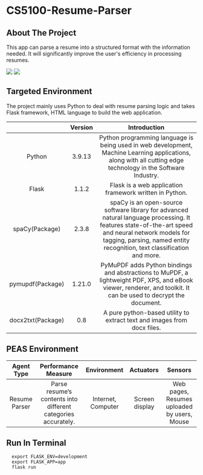 # CS5100-Resume-Parser

<!-- ABOUT THE PROJECT -->
## About The Project
This app can parse a resume into a structured format with the information needed. 
It will significantly improve the user's efficiency in processing resumes.

![](https://i.ibb.co/0yDZrT0/picture-1.png)
![](https://i.ibb.co/rMz4WNV/picture-2.png)

## Targeted Environment
The project mainly uses Python to deal with resume parsing logic and takes Flask framework, HTML language to build the web application.

|                   | Version |                                                                                                         Introduction                                                                                                          |
|:-----------------:|:-------:|:-----------------------------------------------------------------------------------------------------------------------------------------------------------------------------------------------------------------------------:|
|      Python       | 3.9.13  |                                 Python programming language is being used in web development, Machine Learning applications, along with all cutting edge technology in the Software Industry.                                 |                                                                                                                                                                                             |
|       Flask       |  1.1.2  |                                                                                    Flask is a web application framework written in Python.                                                                                    |
|  spaCy(Package)   |  2.3.8  | spaCy is an open-source software library for advanced natural language processing. It features state-of-the-art speed and neural network models for tagging, parsing, named entity recognition, text classification and more. |
| pymupdf(Package)  | 1.21.0  |                               PyMuPDF adds Python bindings and abstractions to MuPDF, a lightweight PDF, XPS, and eBook viewer, renderer, and toolkit. It can be used to decrypt the document.                                |
| docx2txt(Package) |   0.8   |                                                                            A pure python-based utility to extract text and images from docx files.                                                                            |

## PEAS Environment

|  Agent Type   |                      Performance Measure                      |    Environment     |   Actuators    |                   Sensors                   |
|:-------------:|:-------------------------------------------------------------:|:------------------:|:--------------:|:-------------------------------------------:|
| Resume Parser | Parse resume’s contents into different categories accurately. | Internet, Computer | Screen display | Web pages, Resumes uploaded by users, Mouse |

## Run In Terminal
```
  export FLASK_ENV=development
  export FLASK_APP=app
  flask run
```

